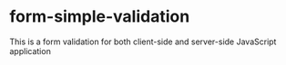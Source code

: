# form-simple-validation
This is a form validation for both client-side and server-side JavaScript application
